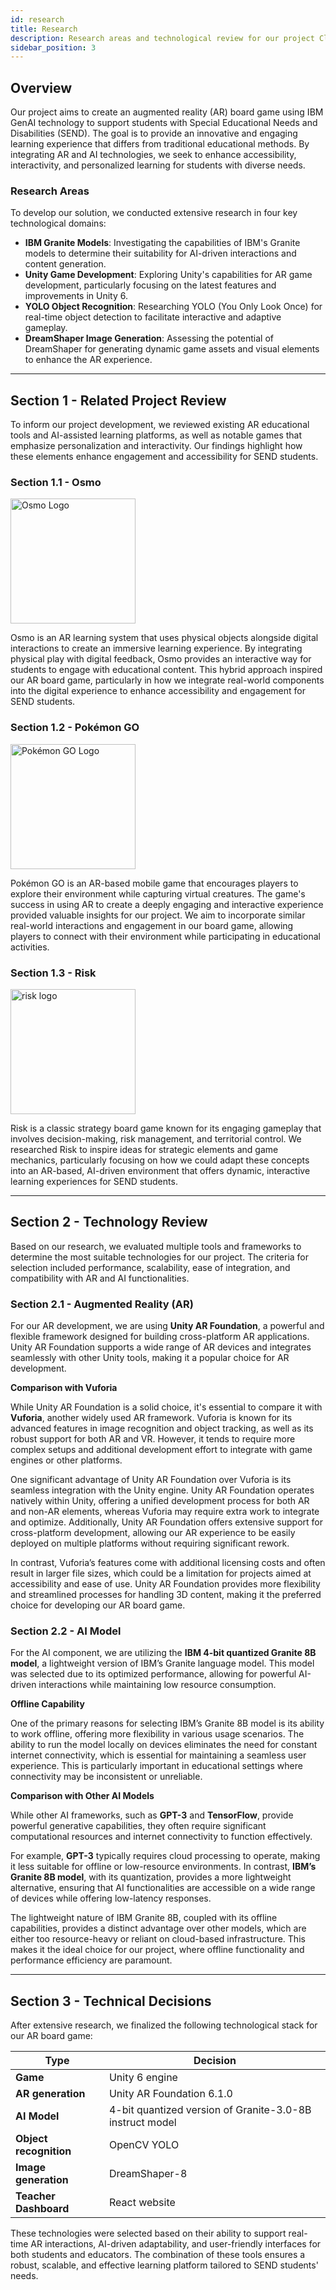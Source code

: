 ```yaml
---
id: research
title: Research
description: Research areas and technological review for our project Classroom Explorers, focusing on AI, AR, and game development.
sidebar_position: 3
---
```


## Overview
Our project aims to create an augmented reality (AR) board game using IBM GenAI technology to support students with Special Educational Needs and Disabilities (SEND). The goal is to provide an innovative and engaging learning experience that differs from traditional educational methods. By integrating AR and AI technologies, we seek to enhance accessibility, interactivity, and personalized learning for students with diverse needs.

### Research Areas

To develop our solution, we conducted extensive research in four key technological domains:

- **IBM Granite Models**: Investigating the capabilities of IBM's Granite models to determine their suitability for AI-driven interactions and content generation.
- **Unity Game Development**: Exploring Unity's capabilities for AR game development, particularly focusing on the latest features and improvements in Unity 6.
- **YOLO Object Recognition**: Researching YOLO (You Only Look Once) for real-time object detection to facilitate interactive and adaptive gameplay.
- **DreamShaper Image Generation**: Assessing the potential of DreamShaper for generating dynamic game assets and visual elements to enhance the AR experience.

---

## Section 1 - Related Project Review

To inform our project development, we reviewed existing AR educational tools and AI-assisted learning platforms, as well as notable games that emphasize personalization and interactivity. Our findings highlight how these elements enhance engagement and accessibility for SEND students.

### Section 1.1 - Osmo
<img src="https://encrypted-tbn0.gstatic.com/images?q=tbn:ANd9GcRkVL69ch9UFWqBKi1NHw7Hd4Iys7f6Za8qRQ&s" alt="Osmo Logo" width="200" />

Osmo is an AR learning system that uses physical objects alongside digital interactions to create an immersive learning experience. By integrating physical play with digital feedback, Osmo provides an interactive way for students to engage with educational content. This hybrid approach inspired our AR board game, particularly in how we integrate real-world components into the digital experience to enhance accessibility and engagement for SEND students.

### Section 1.2 - Pokémon GO
<img src="https://lh3.googleusercontent.com/3TSaKxXGo2wT0lu0AyNUBnkk6wkCC2AzOhJyy3JXIPm-AmZ1k9DSAroWeBUyePswCZSs5lVp3mPF7HzUpY9VPlyOV5eddITONINr3WSqLNLm=s0" alt="Pokémon GO Logo" width="200" />

Pokémon GO is an AR-based mobile game that encourages players to explore their environment while capturing virtual creatures. The game's success in using AR to create a deeply engaging and interactive experience provided valuable insights for our project. We aim to incorporate similar real-world interactions and engagement in our board game, allowing players to connect with their environment while participating in educational activities.

### Section 1.3 - Risk
<img src="https://www.anbmedia.com/wp-content/uploads/2022/11/Risk-Logo-infinity-Game-Table.png" alt="risk logo" width="200"/>

Risk is a classic strategy board game known for its engaging gameplay that involves decision-making, risk management, and territorial control. We researched Risk to inspire ideas for strategic elements and game mechanics, particularly focusing on how we could adapt these concepts into an AR-based, AI-driven environment that offers dynamic, interactive learning experiences for SEND students.

---

## Section 2 - Technology Review

Based on our research, we evaluated multiple tools and frameworks to determine the most suitable technologies for our project. The criteria for selection included performance, scalability, ease of integration, and compatibility with AR and AI functionalities.

### Section 2.1 - Augmented Reality (AR)

For our AR development, we are using **Unity AR Foundation**, a powerful and flexible framework designed for building cross-platform AR applications. Unity AR Foundation supports a wide range of AR devices and integrates seamlessly with other Unity tools, making it a popular choice for AR development.

**Comparison with Vuforia**

While Unity AR Foundation is a solid choice, it's essential to compare it with **Vuforia**, another widely used AR framework. Vuforia is known for its advanced features in image recognition and object tracking, as well as its robust support for both AR and VR. However, it tends to require more complex setups and additional development effort to integrate with game engines or other platforms.

One significant advantage of Unity AR Foundation over Vuforia is its seamless integration with the Unity engine. Unity AR Foundation operates natively within Unity, offering a unified development process for both AR and non-AR elements, whereas Vuforia may require extra work to integrate and optimize. Additionally, Unity AR Foundation offers extensive support for cross-platform development, allowing our AR experience to be easily deployed on multiple platforms without requiring significant rework.

In contrast, Vuforia’s features come with additional licensing costs and often result in larger file sizes, which could be a limitation for projects aimed at accessibility and ease of use. Unity AR Foundation provides more flexibility and streamlined processes for handling 3D content, making it the preferred choice for developing our AR board game.

### Section 2.2 - AI Model

For the AI component, we are utilizing the **IBM 4-bit quantized Granite 8B model**, a lightweight version of IBM’s Granite language model. This model was selected due to its optimized performance, allowing for powerful AI-driven interactions while maintaining low resource consumption.

**Offline Capability**

One of the primary reasons for selecting IBM’s Granite 8B model is its ability to work offline, offering more flexibility in various usage scenarios. The ability to run the model locally on devices eliminates the need for constant internet connectivity, which is essential for maintaining a seamless user experience. This is particularly important in educational settings where connectivity may be inconsistent or unreliable.

**Comparison with Other AI Models**

While other AI frameworks, such as **GPT-3** and **TensorFlow**, provide powerful generative capabilities, they often require significant computational resources and internet connectivity to function effectively.

For example, **GPT-3** typically requires cloud processing to operate, making it less suitable for offline or low-resource environments. In contrast, **IBM’s Granite 8B model**, with its quantization, provides a more lightweight alternative, ensuring that AI functionalities are accessible on a wide range of devices while offering low-latency responses.

The lightweight nature of IBM Granite 8B, coupled with its offline capabilities, provides a distinct advantage over other models, which are either too resource-heavy or reliant on cloud-based infrastructure. This makes it the ideal choice for our project, where offline functionality and performance efficiency are paramount.

---

## Section 3 - Technical Decisions

After extensive research, we finalized the following technological stack for our AR board game:

| Type               | Decision                                      |
|--------------------|----------------------------------------------|
| **Game**          | Unity 6 engine                               |
| **AR generation** | Unity AR Foundation 6.1.0                   |
| **AI Model**      | 4-bit quantized version of Granite-3.0-8B instruct model |
| **Object recognition** | OpenCV YOLO                        |
| **Image generation** | DreamShaper-8                        |
| **Teacher Dashboard** | React website                      |

These technologies were selected based on their ability to support real-time AR interactions, AI-driven adaptability, and user-friendly interfaces for both students and educators. The combination of these tools ensures a robust, scalable, and effective learning platform tailored to SEND students' needs.

